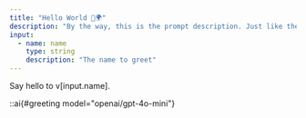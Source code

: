 ```yaml
---
title: "Hello World 👋🌍"
description: "By the way, this is the prompt description. Just like the title above and any comments (in gray) below it's there for you and isn't part of the context that's given to the LLM"
input:
  - name: name
    type: string
    description: "The name to greet"
---
```


<!-- 

This is a comment. You can use it to annotate parts of the prompt with additional descriptions. We use it extensively in these tutorials to describe what's happening.

Since comments aren't included in prompts when they're executed you can also use it to disable certain sections of the prompt without deleting them!

To make a comment simply wrap text in &lt;!-- --&gt; tags.

Ok, let's get started on the prompt itself... 

-->

Say hello to v[input.name].

::ai{#greeting model="openai/gpt-4o-mini"}

<!-- ### Explanation

First up we have a little bit of text with a '**mention**'. Mentions are references to values in the 'prompt program', they get replaced by the actual value when the prompt is ran.

You can create mentions by typing 'v[' followed by the variable path you want to reference.

In this case we're referencing the **input** value "name". Inputs are defined in the frontmatter at the top of the file.

Next we have a '**generation**'. This is an output from a language model, we'll be using these a lot!

You can create generations using the ::ai{} syntax with a unique ID and model specification. The generation ID is just there to help you identify and reference the output; it doesn't affect the output from the LLM itself.

-->